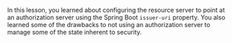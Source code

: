 In this lesson, you learned about configuring the resource server to point at an authorization server using the Spring Boot `issuer-uri` property. You also learned some of the drawbacks to not using an authorization server to manage some of the state inherent to security.
